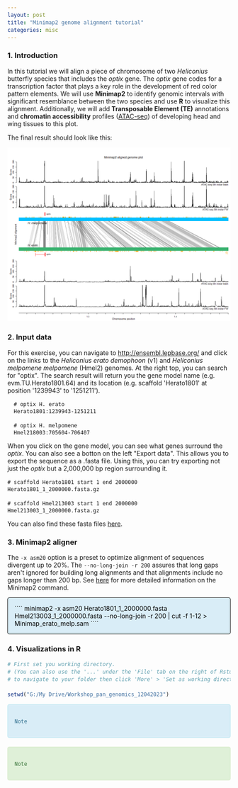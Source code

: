```yaml
---
layout: post
title: "Minimap2 genome alignment tutorial"
categories: misc
---
```


### 1. Introduction

In this tutorial we will align a piece of chromosome of two <i>Heliconius</i> butterfly species that includes the <i>optix</i> gene. The <i>optix</i> gene codes for a   transcription factor that plays a key role in the development of red color pattern elements. We will use <strong>Minimap2</strong> to identify genomic intervals with significant resemblance between the two species and use <strong>R</strong> to visualize this alignment. Additionally, we will add <strong>Transposable Element (TE)</strong> annotations and <strong>chromatin accessibility</strong> profiles ([ATAC-seq](https://emea.illumina.com/techniques/popular-applications/epigenetics/atac-seq-chromatin-accessibility.html)) of developing head and wing tissues to this plot. 

The final result should look like this:

<p align="center">
  <img src="/docs/assets/Plot_minimap.png" width="800" title="Minimap2">
</p>

### 2. Input data
  
  For this exercise, you can navigate to http://ensembl.lepbase.org/ and click on the links to the <i>Heliconius erato demophoon</i> (v1) and <i>Heliconius melpomene melpomene</i> (Hmel2) genomes. At the right top, you can search for "optix". The search result will return you the gene model name (e.g. evm.TU.Herato1801.64) and its location (e.g. scaffold 'Herato1801' at position '1239943' to '1251211'). 
  
  ````
    # optix H. erato
    Herato1801:1239943-1251211
    
    # optix H. melpomene
    Hmel218003:705604-706407
  ````
  
  When you click on the gene model, you can see what genes surround the <i>optix</i>. You can also see a botton on the left "Export data". This allows you to export the sequence as a .fasta file. Using this, you can try exporting not just the <i>optix</i> but a 2,000,000 bp region surrounding it.
  
  ````
  # scaffold Herato1801 start 1 end 2000000
  Herato1801_1_2000000.fasta.gz
  
  # scaffold Hmel213003 start 1 end 2000000
  Hmel213003_1_2000000.fasta.gz
  ````
  
  You can also find these fasta files [here](https://github.com/StevenVB12/Tutorial_pan_genomics/tree/main/input).
  
  ### 3. Minimap2 aligner
  
  The `-x asm20` option is a preset to optimize alignment of sequences divergent up to 20%. The `--no-long-join -r 200` assures that long gaps aren't ignored for building long alignments and that alignments include no gaps longer than 200 bp. See [here](https://lh3.github.io/minimap2/minimap2.html) for more detailed information on the Minimap2 command. 
  
<div style="padding: 15px; border: 1px solid transparent; border-color: transparent; margin-bottom: 20px; border-radius: 4px; color: #000000; background-color: #d9edf7; border-color: #000000;">
  ````
  minimap2 -x asm20 Herato1801_1_2000000.fasta Hmel213003_1_2000000.fasta --no-long-join -r 200 | cut -f 1-12 > Minimap_erato_melp.sam
  ````
</div>
  
  ### 4. Visualizations in R
  
  ```r
  # First set you working directory.
  # (You can also use the '...' under the 'File' tab on the right of Rstudio 
  # to navigate to your folder then click 'More' > 'Set as working directory')

  setwd("G:/My Drive/Workshop_pan_genomics_12042023")
  ```















<div style="padding: 15px; border: 1px solid transparent; border-color: transparent; margin-bottom: 20px; border-radius: 4px; color: #31708f; background-color: #d9edf7; border-color: #bce8f1;">

  ````
  Note
  ````

  
</div>


<div style="padding: 15px; border: 1px solid transparent; border-color: transparent; margin-bottom: 20px; border-radius: 4px; color: #3c763d; background-color: #dff0d8; border-color: #d6e9c6;">

  ````
  Note
  ````
  
</div>

